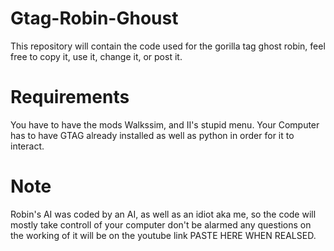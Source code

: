 # Gtag-Robin-Ghoust
This repository will contain the code used for the gorilla tag ghost robin, feel free to copy it, use it, change it, or post it.
# Requirements
You have to have the mods Walkssim, and II's stupid menu.
Your Computer has to have GTAG already installed as well as python in order for it to interact.
# Note
Robin's AI was coded by an AI, as well as an idiot aka me, so the code will mostly take controll of your computer don't be alarmed any questions on the working of it will be on the youtube link PASTE HERE WHEN REALSED.

